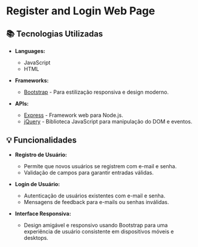 # Register and Login Web Page


## 📚 Tecnologias Utilizadas

- **Languages:**
  - JavaScript
  - HTML

- **Frameworks:**
  - [Bootstrap](https://getbootstrap.com/) - Para estilização responsiva e design moderno.

- **APIs:**
  - [Express](https://expressjs.com/) - Framework web para Node.js.
  - [jQuery](https://jquery.com/) - Biblioteca JavaScript para manipulação do DOM e eventos.

## 💡 Funcionalidades

- **Registro de Usuário:**
  - Permite que novos usuários se registrem com e-mail e senha.
  - Validação de campos para garantir entradas válidas.
  
- **Login de Usuário:**
  - Autenticação de usuários existentes com e-mail e senha.
  - Mensagens de feedback para e-mails ou senhas inválidas.

- **Interface Responsiva:**
  - Design amigável e responsivo usando Bootstrap para uma experiência de usuário consistente em dispositivos móveis e desktops.
